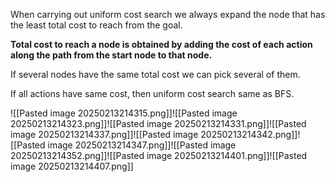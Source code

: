 When carrying out uniform cost search we always expand the node that has the least total cost to reach from the goal. 

**Total cost to reach a node is obtained by adding the cost of each action along the path from the start node to that node.**

If several nodes have the same total cost we can pick several of them.

If all actions have same cost, then uniform cost search same as BFS.

![[Pasted image 20250213214315.png]]![[Pasted image 20250213214323.png]]![[Pasted image 20250213214331.png]]![[Pasted image 20250213214337.png]]![[Pasted image 20250213214342.png]]![[Pasted image 20250213214347.png]]![[Pasted image 20250213214352.png]]![[Pasted image 20250213214401.png]]![[Pasted image 20250213214407.png]]